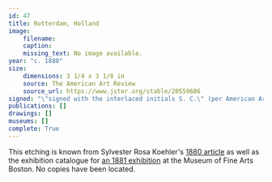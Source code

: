 ```yaml
---
id: 47
title: Rotterdam, Holland
image:
    filename: 
    caption: 
    missing_text: No image available.
year: "c. 1880"
size:
    dimensions: 3 1/4 x 3 1/8 in
    source: The American Art Review
    source_url: https://www.jstor.org/stable/20559686
signed: "\"signed with the interlaced initials S. C.\" (per American Art Review)"
publications: []
drawings: []
museums: []
complete: True
---
```

This etching is known from Sylvester Rosa Koehler's [1880 article](https://www.jstor.org/stable/20559686) as well as the exhibition catalogue for [an 1881 exhibition](https://www.jstor.org/stable/20559686) at the Museum of Fine Arts Boston. No copies have been located.